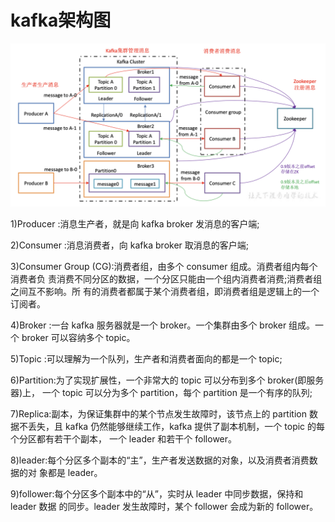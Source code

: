 # kafka架构图

![img](./assets/image-20220321123025785.png)

1)Producer :消息生产者，就是向 kafka broker 发消息的客户端;

2)Consumer :消息消费者，向 kafka broker 取消息的客户端;

3)Consumer Group (CG):消费者组，由多个 consumer 组成。消费者组内每个消费者负 责消费不同分区的数据，一个分区只能由一个组内消费者消费;消费者组之间互不影响。所 有的消费者都属于某个消费者组，即消费者组是逻辑上的一个订阅者。

4)Broker :一台 kafka 服务器就是一个 broker。一个集群由多个 broker 组成。一个 broker 可以容纳多个 topic。

5)Topic :可以理解为一个队列，生产者和消费者面向的都是一个 topic; 

6)Partition:为了实现扩展性，一个非常大的 topic 可以分布到多个 broker(即服务器)上， 一个 topic 可以分为多个 partition，每个 partition 是一个有序的队列; 

7)Replica:副本，为保证集群中的某个节点发生故障时，该节点上的 partition 数据不丢失，且 kafka 仍然能够继续工作，kafka 提供了副本机制，一个 topic 的每个分区都有若干个副本， 一个 leader 和若干个 follower。

8)leader:每个分区多个副本的“主”，生产者发送数据的对象，以及消费者消费数据的对 象都是 leader。

9)follower:每个分区多个副本中的“从”，实时从 leader 中同步数据，保持和 leader 数据 的同步。leader 发生故障时，某个 follower 会成为新的 follower。


